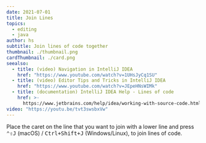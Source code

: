 ```yaml
---
date: 2021-07-01
title: Join Lines
topics:
  - editing
  - java
author: hs
subtitle: Join lines of code together
thumbnail: ./thumbnail.png
cardThumbnail: ./card.png
seealso:
  - title: (video) Navigation in IntelliJ IDEA
    href: "https://www.youtube.com/watch?v=1UHsJyCq1SU"
  - title: (video) Editor Tips and Tricks in IntelliJ IDEA
    href: "https://www.youtube.com/watch?v=JEpeHNsWIMk"
  - title: (documentation) IntelliJ IDEA Help - Lines of code
    href: >-
      https://www.jetbrains.com/help/idea/working-with-source-code.html#editor_lines_code_blocks
video: "https://youtu.be/tvt3swsbxVw"
---
```


Place the caret on the line that you want to join with a lower line and press <kbd>⌃⇧J</kbd> (macOS) / <kbd>Ctrl+Shift+J</kbd> (Windows/Linux), to join lines of code.
